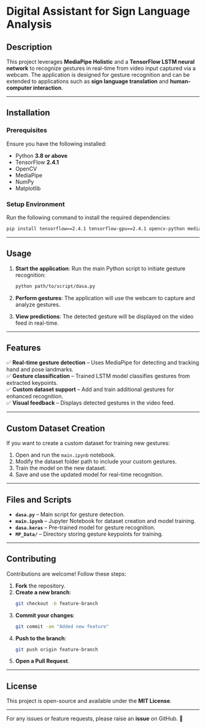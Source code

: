 # Digital Assistant for Sign Language Analysis

## Description
This project leverages **MediaPipe Holistic** and a **TensorFlow LSTM neural network** to recognize gestures in real-time from video input captured via a webcam. The application is designed for gesture recognition and can be extended to applications such as **sign language translation** and **human-computer interaction**.

---

## Installation

### Prerequisites
Ensure you have the following installed:
- Python **3.8 or above**
- TensorFlow **2.4.1**
- OpenCV
- MediaPipe
- NumPy
- Matplotlib

### Setup Environment
Run the following command to install the required dependencies:

```bash
pip install tensorflow==2.4.1 tensorflow-gpu==2.4.1 opencv-python mediapipe sklearn matplotlib
```

---

## Usage

1. **Start the application**: Run the main Python script to initiate gesture recognition:
   ```bash
   python path/to/script/dasa.py
   ```

2. **Perform gestures**: The application will use the webcam to capture and analyze gestures.

3. **View predictions**: The detected gesture will be displayed on the video feed in real-time.

---

## Features

✅ **Real-time gesture detection** – Uses MediaPipe for detecting and tracking hand and pose landmarks.  
✅ **Gesture classification** – Trained LSTM model classifies gestures from extracted keypoints.  
✅ **Custom dataset support** – Add and train additional gestures for enhanced recognition.  
✅ **Visual feedback** – Displays detected gestures in the video feed.

---

## Custom Dataset Creation

If you want to create a custom dataset for training new gestures:

1. Open and run the `main.ipynb` notebook.
2. Modify the dataset folder path to include your custom gestures.
3. Train the model on the new dataset.
4. Save and use the updated model for real-time recognition.

---

## Files and Scripts

- **`dasa.py`** – Main script for gesture detection.  
- **`main.ipynb`** – Jupyter Notebook for dataset creation and model training.  
- **`dasa.keras`** – Pre-trained model for gesture recognition.  
- **`MP_Data/`** – Directory storing gesture keypoints for training.  

---

## Contributing

Contributions are welcome! Follow these steps:

1. **Fork** the repository.  
2. **Create a new branch**:  
   ```bash
   git checkout -b feature-branch
   ```
3. **Commit your changes**:  
   ```bash
   git commit -am "Added new feature"
   ```
4. **Push to the branch**:  
   ```bash
   git push origin feature-branch
   ```
5. **Open a Pull Request**.

---

## License

This project is open-source and available under the **MIT License**.  

---  

For any issues or feature requests, please raise an **issue** on GitHub. 🚀
